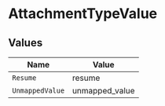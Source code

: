 # AttachmentTypeValue


## Values

| Name            | Value           |
| --------------- | --------------- |
| `Resume`        | resume          |
| `UnmappedValue` | unmapped_value  |